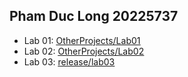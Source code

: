 ## Pham Duc Long 20225737
- Lab 01: <a href = "https://github.com/DannyP4/OOPLab_20225737_PhamDucLong/tree/main/OtherProjects/Lab01"><u>OtherProjects/Lab01</u></a>
- Lab 02: <a href = "https://github.com/DannyP4/OOPLab_20225737_PhamDucLong/tree/main/OtherProjects/Lab02"><u>OtherProjects/Lab02</u></a>
- Lab 03: <a href = "https://github.com/DannyP4/OOPLab_20225737_PhamDucLong/tree/release-lab03?tab=readme-ov-file"><u>release/lab03</u></a>
